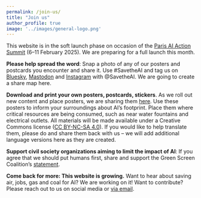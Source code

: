 ```yaml
---
permalink: /join-us/
title: "Join us"
author_profile: true
image: '../images/general-logo.png'
---
```

This website is in the soft launch phase on occasion of the [Paris AI Action Summit](https://www.elysee.fr/en/sommet-pour-l-action-sur-l-ia) (6–11 February 2025). We are preparing for a full launch this month.

**Please help spread the word**: Snap a photo of any of our posters and postcards you encounter and share it. Use #SavetheAI and tag us on [Bluesky](https://bsky.app/profile/savetheai.bsky.social), [Mastodon](https://mastodon.social/@savetheai) and [Instagram](https://www.instagram.com/savetheai/) with @SavetheAI. We are going to create a share map here.

**Download and print your own posters, postcards, stickers**. As we roll out new content and place posters, we are sharing them [here](https://savethe.ai/downloads/). Use these posters to inform your surroundings about AI’s footprint. Place them where critical resources are being consumed, such as near water fountains and electrical outlets. All materials will be made available under a Creative Commons license ([CC BY-NC-SA 4.0](https://creativecommons.org/licenses/by-nc-sa/4.0/deed.en)). If you would like to help translate them, please do and share them back with us – we will add additional language versions here as they are created.

**Support civil society organizations aiming to limit the impact of AI**: If you agree that we should put humans first, share and support the Green Screen Coalition’s [statement](https://greenscreen.network/en/blog/within-bounds-limiting-ai-environmental-impact/).

**Come back for more: This website is growing.** Want to hear about saving air, jobs, gas and coal for AI? We are working on it! Want to contribute? Please reach out to us on social media or [via email](mailto:savetheainow@proton.me).

